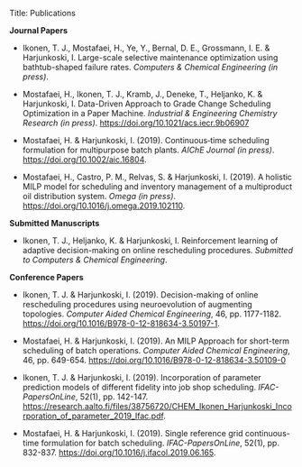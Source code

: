 Title: Publications

**Journal Papers**

- Ikonen, T. J., Mostafaei, H., Ye, Y., Bernal, D. E., Grossmann, I. E. & Harjunkoski, I. Large-scale selective
maintenance optimization using bathtub-shaped failure rates. *Computers & Chemical Engineering (in press)*.

- Mostafaei, H., Ikonen, T. J., Kramb, J., Deneke, T., Heljanko, K. & Harjunkoski, I. Data-Driven Approach to Grade Change Scheduling Optimization in a Paper Machine. *Industrial & Engineering Chemistry Research (in press)*. <https://doi.org/10.1021/acs.iecr.9b06907>

- Mostafaei, H. & Harjunkoski, I. (2019). Continuous‐time scheduling formulation for multipurpose batch plants. *AIChE Journal (in press)*. <https://doi.org/10.1002/aic.16804>.

- Mostafaei, H., Castro, P. M., Relvas, S. & Harjunkoski, I. (2019). A holistic MILP model for scheduling and inventory management of a multiproduct oil distribution system. *Omega (in press)*. <https://doi.org/10.1016/j.omega.2019.102110>.

**Submitted Manuscripts**

- Ikonen, T. J., Heljanko, K. & Harjunkoski, I. Reinforcement learning of adaptive decision-making on online
rescheduling procedures. *Submitted to Computers & Chemical Engineering*.

**Conference Papers**

- Ikonen, T. J. & Harjunkoski, I. (2019). Decision-making of online rescheduling procedures using neuroevolution of augmenting topologies. *Computer Aided Chemical Engineering*, 46, pp. 1177-1182. <https://doi.org/10.1016/B978-0-12-818634-3.50197-1>.

- Mostafaei, H. & Harjunkoski, I. (2019). An MILP Approach for short-term scheduling of batch operations. *Computer Aided Chemical Engineering*, 46, pp. 649-654. <https://doi.org/10.1016/B978-0-12-818634-3.50109-0>

- Ikonen, T. J. & Harjunkoski, I. (2019). Incorporation of parameter prediction models of different fidelity into job shop scheduling. *IFAC-PapersOnLine*, 52(1), pp. 142-147. <https://research.aalto.fi/files/38756720/CHEM_Ikonen_Harjunkoski_Incorporation_of_parameter_2019_Ifac.pdf>.

- Mostafaei, H. & Harjunkoski, I. (2019). Single reference grid continuous-time formulation for batch scheduling. *IFAC-PapersOnLine*, 52(1), pp. 832-837. <https://doi.org/10.1016/j.ifacol.2019.06.165>.